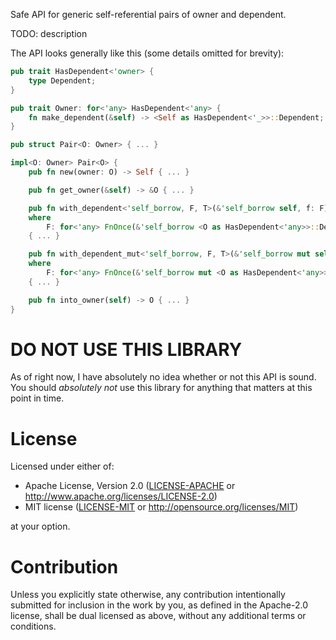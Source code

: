 Safe API for generic self-referential pairs of owner and dependent.

TODO: description

The API looks generally like this (some details omitted for brevity):
```rust
pub trait HasDependent<'owner> {
    type Dependent;
}

pub trait Owner: for<'any> HasDependent<'any> {
    fn make_dependent(&self) -> <Self as HasDependent<'_>>::Dependent;
}

pub struct Pair<O: Owner> { ... }

impl<O: Owner> Pair<O> {
    pub fn new(owner: O) -> Self { ... }

    pub fn get_owner(&self) -> &O { ... }

    pub fn with_dependent<'self_borrow, F, T>(&'self_borrow self, f: F) -> T
    where
        F: for<'any> FnOnce(&'self_borrow <O as HasDependent<'any>>::Dependent) -> T
    { ... }

    pub fn with_dependent_mut<'self_borrow, F, T>(&'self_borrow mut self, f: F) -> T
    where
        F: for<'any> FnOnce(&'self_borrow mut <O as HasDependent<'any>>::Dependent) -> T
    { ... }

    pub fn into_owner(self) -> O { ... }
}
```

# DO NOT USE THIS LIBRARY

As of right now, I have absolutely no idea whether or not this API is sound. You
should *absolutely not* use this library for anything that matters at this point
in time.

# License

Licensed under either of:

- Apache License, Version 2.0 ([LICENSE-APACHE](LICENSE-APACHE) or
  http://www.apache.org/licenses/LICENSE-2.0)
- MIT license ([LICENSE-MIT](LICENSE-MIT) or http://opensource.org/licenses/MIT)

at your option.

# Contribution

Unless you explicitly state otherwise, any contribution intentionally submitted
for inclusion in the work by you, as defined in the Apache-2.0 license, shall be
dual licensed as above, without any additional terms or conditions.
